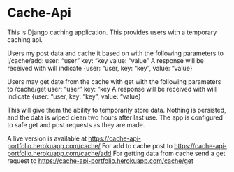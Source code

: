 # Cache-Api

This is Django caching application. This provides users with a temporary caching api. 

Users my post data and cache it based on with the following parameters to <ur>l/cache/add:
user: “user”
key: “key
value: “value”
A response will be received with will indicate {user: “user, key: “key”, value: “value}

Users may get date from the cache with get with the following parameters to <url>/cache/get
user: “user”
key: “key
A response will be received with will indicate {user: “user, key: “key”, value: “value}

This will give them the ability to temporarily store data. Nothing is persisted, and the data is wiped clean two hours after last use. The app is configured to safe get and post requests as they are made.

A live version is available at https://cache-api-portfolio.herokuapp.com/cache/
For add to cache post to https://cache-api-portfolio.herokuapp.com/cache/add
For getting data from cache send a get request to https://cache-api-portfolio.herokuapp.com/cache/get